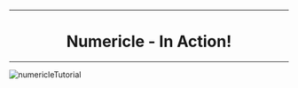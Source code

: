 
---

  <h1 align="center"> Numericle - In Action! </h1>

---

![numericleTutorial](https://user-images.githubusercontent.com/94589529/191881610-76ee98e3-14c4-43b6-9682-74cfd6478531.gif)


